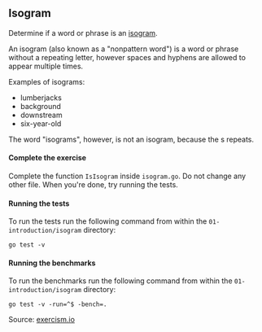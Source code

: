 ## Isogram

Determine if a word or phrase is an [isogram](https://en.wikipedia.org/wiki/Isogram).

An isogram (also known as a "nonpattern word") is a word or phrase without a repeating letter, however spaces and hyphens are allowed to appear multiple times.

Examples of isograms:

- lumberjacks
- background
- downstream
- six-year-old

The word "isograms", however, is not an isogram, because the s repeats.

#### Complete the exercise

Complete the function `IsIsogram` inside `isogram.go`. Do not change any other file. When you're done, try running the tests.

#### Running the tests

To run the tests run the following command from within the `01-introduction/isogram` directory:

`go test -v`

#### Running the benchmarks

To run the benchmarks run the following command from within the `01-introduction/isogram` directory:

`go test -v -run=^$ -bench=.`

Source: [exercism.io](https://exercism.io)